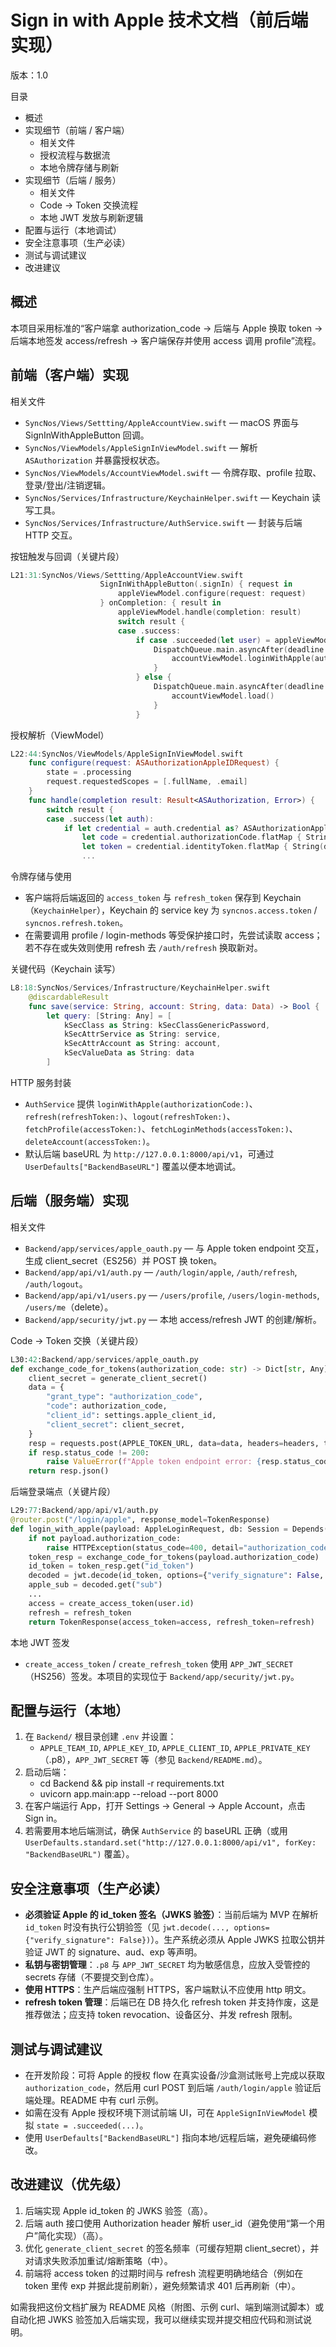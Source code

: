 # Sign in with Apple 技术文档（前后端实现）

版本：1.0

目录
- 概述
- 实现细节（前端 / 客户端）
  - 相关文件
  - 授权流程与数据流
  - 本地令牌存储与刷新
- 实现细节（后端 / 服务）
  - 相关文件
  - Code -> Token 交换流程
  - 本地 JWT 发放与刷新逻辑
- 配置与运行（本地调试）
- 安全注意事项（生产必读）
- 测试与调试建议
- 改进建议


概述
----
本项目采用标准的“客户端拿 authorization_code -> 后端与 Apple 换取 token -> 后端本地签发 access/refresh -> 客户端保存并使用 access 调用 profile”流程。


前端（客户端）实现
------------------

相关文件
- `SyncNos/Views/Settting/AppleAccountView.swift` — macOS 界面与 SignInWithAppleButton 回调。
- `SyncNos/ViewModels/AppleSignInViewModel.swift` — 解析 `ASAuthorization` 并暴露授权状态。
- `SyncNos/ViewModels/AccountViewModel.swift` — 令牌存取、profile 拉取、登录/登出/注销逻辑。
- `SyncNos/Services/Infrastructure/KeychainHelper.swift` — Keychain 读写工具。
- `SyncNos/Services/Infrastructure/AuthService.swift` — 封装与后端 HTTP 交互。

按钮触发与回调（关键片段）
```startLine:endLine:SyncNos/Views/Settting/AppleAccountView.swift
L21:31:SyncNos/Views/Settting/AppleAccountView.swift
                    SignInWithAppleButton(.signIn) { request in
                        appleViewModel.configure(request: request)
                    } onCompletion: { result in
                        appleViewModel.handle(completion: result)
                        switch result {
                        case .success:
                            if case .succeeded(let user) = appleViewModel.state, let code = user.authorizationCode, !code.isEmpty {
                                DispatchQueue.main.asyncAfter(deadline: .now() + 0.2) {
                                    accountViewModel.loginWithApple(authorizationCode: code)
                                }
                            } else {
                                DispatchQueue.main.asyncAfter(deadline: .now() + 0.2) {
                                    accountViewModel.load()
                                }
                            }
```

授权解析（ViewModel）
```startLine:endLine:SyncNos/ViewModels/AppleSignInViewModel.swift
L22:44:SyncNos/ViewModels/AppleSignInViewModel.swift
    func configure(request: ASAuthorizationAppleIDRequest) {
        state = .processing
        request.requestedScopes = [.fullName, .email]
    }
    func handle(completion result: Result<ASAuthorization, Error>) {
        switch result {
        case .success(let auth):
            if let credential = auth.credential as? ASAuthorizationAppleIDCredential {
                let code = credential.authorizationCode.flatMap { String(data: $0, encoding: .utf8) }
                let token = credential.identityToken.flatMap { String(data: $0, encoding: .utf8) }
                ...
```

令牌存储与使用
- 客户端将后端返回的 `access_token` 与 `refresh_token` 保存到 Keychain（`KeychainHelper`），Keychain 的 service key 为 `syncnos.access.token` / `syncnos.refresh.token`。
- 在需要调用 profile / login-methods 等受保护接口时，先尝试读取 access；若不存在或失效则使用 refresh 去 `/auth/refresh` 换取新对。

关键代码（Keychain 读写）
```startLine:endLine:SyncNos/Services/Infrastructure/KeychainHelper.swift
L8:18:SyncNos/Services/Infrastructure/KeychainHelper.swift
    @discardableResult
    func save(service: String, account: String, data: Data) -> Bool {
        let query: [String: Any] = [
            kSecClass as String: kSecClassGenericPassword,
            kSecAttrService as String: service,
            kSecAttrAccount as String: account,
            kSecValueData as String: data
        ]
```

HTTP 服务封装
- `AuthService` 提供 `loginWithApple(authorizationCode:)`、`refresh(refreshToken:)`、`logout(refreshToken:)`、`fetchProfile(accessToken:)`、`fetchLoginMethods(accessToken:)`、`deleteAccount(accessToken:)`。
- 默认后端 baseURL 为 `http://127.0.0.1:8000/api/v1`，可通过 `UserDefaults["BackendBaseURL"]` 覆盖以便本地调试。

后端（服务端）实现
------------------

相关文件
- `Backend/app/services/apple_oauth.py` — 与 Apple token endpoint 交互，生成 client_secret（ES256）并 POST 换 token。
- `Backend/app/api/v1/auth.py` — `/auth/login/apple`, `/auth/refresh`, `/auth/logout`。
- `Backend/app/api/v1/users.py` — `/users/profile`, `/users/login-methods`, `/users/me`（delete）。
- `Backend/app/security/jwt.py` — 本地 access/refresh JWT 的创建/解析。

Code -> Token 交换（关键片段）
```startLine:endLine:Backend/app/services/apple_oauth.py
L30:42:Backend/app/services/apple_oauth.py
def exchange_code_for_tokens(authorization_code: str) -> Dict[str, Any]:
    client_secret = generate_client_secret()
    data = {
        "grant_type": "authorization_code",
        "code": authorization_code,
        "client_id": settings.apple_client_id,
        "client_secret": client_secret,
    }
    resp = requests.post(APPLE_TOKEN_URL, data=data, headers=headers, timeout=15)
    if resp.status_code != 200:
        raise ValueError(f"Apple token endpoint error: {resp.status_code} {resp.text}")
    return resp.json()
```

后端登录端点（关键片段）
```startLine:endLine:Backend/app/api/v1/auth.py
L29:77:Backend/app/api/v1/auth.py
@router.post("/login/apple", response_model=TokenResponse)
def login_with_apple(payload: AppleLoginRequest, db: Session = Depends(get_db)):
    if not payload.authorization_code:
        raise HTTPException(status_code=400, detail="authorization_code is required")
    token_resp = exchange_code_for_tokens(payload.authorization_code)
    id_token = token_resp.get("id_token")
    decoded = jwt.decode(id_token, options={"verify_signature": False, "verify_aud": False})
    apple_sub = decoded.get("sub")
    ...
    access = create_access_token(user.id)
    refresh = refresh_token
    return TokenResponse(access_token=access, refresh_token=refresh)
```

本地 JWT 签发
- `create_access_token` / `create_refresh_token` 使用 `APP_JWT_SECRET`（HS256）签发。本项目的实现位于 `Backend/app/security/jwt.py`。

配置与运行（本地）
-------------------
1. 在 `Backend/` 根目录创建 `.env` 并设置：
   - `APPLE_TEAM_ID`, `APPLE_KEY_ID`, `APPLE_CLIENT_ID`, `APPLE_PRIVATE_KEY`（.p8），`APP_JWT_SECRET` 等（参见 `Backend/README.md`）。
2. 启动后端：
   - cd Backend && pip install -r requirements.txt
   - uvicorn app.main:app --reload --port 8000
3. 在客户端运行 App，打开 Settings -> General -> Apple Account，点击 Sign in。
4. 若需要用本地后端测试，确保 `AuthService` 的 baseURL 正确（或用 `UserDefaults.standard.set("http://127.0.0.1:8000/api/v1", forKey: "BackendBaseURL")` 覆盖）。

安全注意事项（生产必读）
-----------------------
- **必须验证 Apple 的 id_token 签名（JWKS 验签）**：当前后端为 MVP 在解析 `id_token` 时没有执行公钥验签（见 `jwt.decode(..., options={"verify_signature": False})`）。生产系统必须从 Apple JWKS 拉取公钥并验证 JWT 的 signature、aud、exp 等声明。
- **私钥与密钥管理**：`.p8` 与 `APP_JWT_SECRET` 均为敏感信息，应放入受管控的 secrets 存储（不要提交到仓库）。
- **使用 HTTPS**：生产后端应强制 HTTPS，客户端默认不应使用 http 明文。
- **refresh token 管理**：后端已在 DB 持久化 refresh token 并支持作废，这是推荐做法；应支持 token revocation、设备区分、并发 refresh 限制。

测试与调试建议
----------------
- 在开发阶段：可将 Apple 的授权 flow 在真实设备/沙盒测试账号上完成以获取 `authorization_code`，然后用 curl POST 到后端 `/auth/login/apple` 验证后端处理。README 中有 curl 示例。
- 如需在没有 Apple 授权环境下测试前端 UI，可在 `AppleSignInViewModel` 模拟 `state = .succeeded(...)`。
- 使用 `UserDefaults["BackendBaseURL"]` 指向本地/远程后端，避免硬编码修改。

改进建议（优先级）
-------------------
1. 后端实现 Apple id_token 的 JWKS 验签（高）。
2. 后端 auth 接口使用 Authorization header 解析 user_id（避免使用“第一个用户”简化实现）（高）。
3. 优化 `generate_client_secret` 的签名频率（可缓存短期 client_secret），并对请求失败添加重试/熔断策略（中）。
4. 前端将 access token 的过期时间与 refresh 流程更明确地结合（例如在 token 里传 exp 并据此提前刷新），避免频繁请求 401 后再刷新（中）。


如需我把这份文档扩展为 README 风格（附图、示例 curl、端到端测试脚本）或自动化把 JWKS 验签加入后端实现，我可以继续实现并提交相应代码和测试说明。


